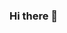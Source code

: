 ### Hi there 👋

<!--
**aLLeMBer/aLLeMBer** is a ✨ _special_ ✨ repository because its `README.md` (this file) appears on your GitHub profile.

https://api.daily.dev/devcards/6d9c2536da3c44ab9df161c368f7e78f.png?r=w6x

- 🔭 I’m currently working on ...
- 🌱 I’m currently learning ...
- 👯 I’m looking to collaborate on ...
- 🤔 I’m looking for help with ...
- 💬 Ask me about ...
- 📫 How to reach me: ...
- 😄 Pronouns: ...
- ⚡ Fun fact: ...
-->
